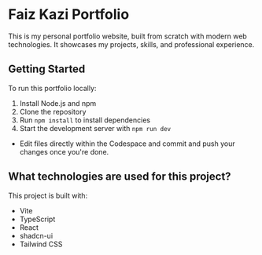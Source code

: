 # Faiz Kazi Portfolio

This is my personal portfolio website, built from scratch with modern web technologies. It showcases my projects, skills, and professional experience.

## Getting Started

To run this portfolio locally:

1. Install Node.js and npm
2. Clone the repository
3. Run `npm install` to install dependencies
4. Start the development server with `npm run dev`
- Edit files directly within the Codespace and commit and push your changes once you're done.

## What technologies are used for this project?

This project is built with:

- Vite
- TypeScript
- React
- shadcn-ui
- Tailwind CSS
